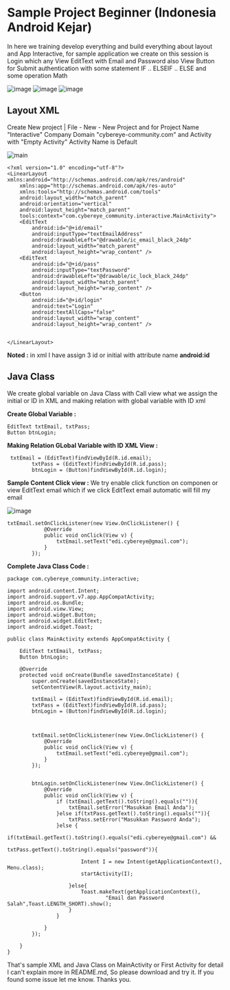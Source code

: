 # Sample Project Beginner (Indonesia Android Kejar)
In here we training develop everything and build everything about layout and App Interactive, for sample application we create on this session is Login which any View EditText with Email and Password also View Button for Submit authentication with some statement IF .. ELSEIF .. ELSE and some operation Math 

![image](https://cloud.githubusercontent.com/assets/28985797/26513817/d41b6768-4297-11e7-9705-cbc605de54e6.png)
![image](https://cloud.githubusercontent.com/assets/28985797/26513792/ad1f485a-4297-11e7-89a2-653ab3927038.png)
![image](https://cloud.githubusercontent.com/assets/28985797/26513810/c60bbc0e-4297-11e7-9fc6-1af3d48c5f62.png)

## Layout XML 
Create New project | File - New - New Project and for Project Name "Interactive" Company Domain "cybereye-community.com" and Activity with "Empty Activity" Activity Name is Default

![main](https://cloud.githubusercontent.com/assets/28985797/26512628/9871d2d4-4291-11e7-803a-a10b5c1336e2.jpeg)
```
<?xml version="1.0" encoding="utf-8"?>
<LinearLayout xmlns:android="http://schemas.android.com/apk/res/android"
    xmlns:app="http://schemas.android.com/apk/res-auto"
    xmlns:tools="http://schemas.android.com/tools"
    android:layout_width="match_parent"
    android:orientation="vertical"
    android:layout_height="match_parent"
    tools:context="com.cybereye_community.interactive.MainActivity">
    <EditText
        android:id="@+id/email"
        android:inputType="textEmailAddress"
        android:drawableLeft="@drawable/ic_email_black_24dp"
        android:layout_width="match_parent"
        android:layout_height="wrap_content" />
    <EditText
        android:id="@+id/pass"
        android:inputType="textPassword"
        android:drawableLeft="@drawable/ic_lock_black_24dp"
        android:layout_width="match_parent"
        android:layout_height="wrap_content" />
    <Button
        android:id="@+id/login"
        android:text="Login"
        android:textAllCaps="false"
        android:layout_width="wrap_content"
        android:layout_height="wrap_content" />


</LinearLayout>
```
**Noted :** in xml I have assign 3 id or initial with attribute name **android:id**
## Java Class
We create global variable on Java Class with Call view what we assign the initial or ID in XML and making relation with global variable with ID xml 

**Create Global Variable :**
```
EditText txtEmail, txtPass;
Button btnLogin;
```
**Making Relation GLobal Variable with ID XML View :**
```
 txtEmail = (EditText)findViewById(R.id.email);
        txtPass = (EditText)findViewById(R.id.pass);
        btnLogin = (Button)findViewById(R.id.login);
```
**Sample Content Click view :**
We try enable click function on componen or view EditText email which if we click EditText email automatic will fill my email

![image](https://cloud.githubusercontent.com/assets/28985797/26513147/248606f8-4294-11e7-989d-3ad68d264981.png)

```
txtEmail.setOnClickListener(new View.OnClickListener() {
            @Override
            public void onClick(View v) {
                txtEmail.setText("edi.cybereye@gmail.com");
            }
        });
```
**Complete Java Class Code :**
```
package com.cybereye_community.interactive;

import android.content.Intent;
import android.support.v7.app.AppCompatActivity;
import android.os.Bundle;
import android.view.View;
import android.widget.Button;
import android.widget.EditText;
import android.widget.Toast;

public class MainActivity extends AppCompatActivity {

    EditText txtEmail, txtPass;
    Button btnLogin;

    @Override
    protected void onCreate(Bundle savedInstanceState) {
        super.onCreate(savedInstanceState);
        setContentView(R.layout.activity_main);

        txtEmail = (EditText)findViewById(R.id.email);
        txtPass = (EditText)findViewById(R.id.pass);
        btnLogin = (Button)findViewById(R.id.login);



        txtEmail.setOnClickListener(new View.OnClickListener() {
            @Override
            public void onClick(View v) {
                txtEmail.setText("edi.cybereye@gmail.com");
            }
        });


        btnLogin.setOnClickListener(new View.OnClickListener() {
            @Override
            public void onClick(View v) {
                if (txtEmail.getText().toString().equals("")){
                    txtEmail.setError("Masukkan Email Anda");
                }else if(txtPass.getText().toString().equals("")){
                    txtPass.setError("Masukkan Password Anda");
                }else {
                    if(txtEmail.getText().toString().equals("edi.cybereye@gmail.com") &&
                            txtPass.getText().toString().equals("password")){

                        Intent I = new Intent(getApplicationContext(), Menu.class);
                        startActivity(I);

                    }else{
                        Toast.makeText(getApplicationContext(),
                                "Email dan Password Salah",Toast.LENGTH_SHORT).show();
                    }
                }

            }
        });

    }
}

```
That's sample XML and Java Class on MainActivity or First Activity for detail I can't explain more in README.md, So please download and try it. If you found some issue let me know. Thanks you.
